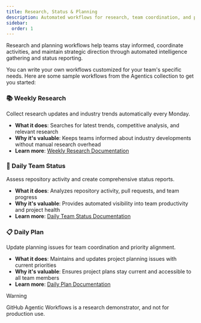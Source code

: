 ```yaml
---
title: Research, Status & Planning
description: Automated workflows for research, team coordination, and project planning
sidebar:
  order: 1
---
```


Research and planning workflows help teams stay informed, coordinate activities, and maintain strategic direction through automated intelligence gathering and status reporting.

You can write your own workflows customized for your team's specific needs. Here are some sample workflows from the Agentics collection to get you started:

### 📚 Weekly Research
Collect research updates and industry trends automatically every Monday.

- **What it does**: Searches for latest trends, competitive analysis, and relevant research
- **Why it's valuable**: Keeps teams informed about industry developments without manual research overhead
- **Learn more**: [Weekly Research Documentation](https://github.com/githubnext/agentics/blob/main/docs/weekly-research.md)

### 👥 Daily Team Status  
Assess repository activity and create comprehensive status reports.

- **What it does**: Analyzes repository activity, pull requests, and team progress
- **Why it's valuable**: Provides automated visibility into team productivity and project health
- **Learn more**: [Daily Team Status Documentation](https://github.com/githubnext/agentics/blob/main/docs/daily-team-status.md)

### 📋 Daily Plan
Update planning issues for team coordination and priority alignment.

- **What it does**: Maintains and updates project planning issues with current priorities
- **Why it's valuable**: Ensures project plans stay current and accessible to all team members
- **Learn more**: [Daily Plan Documentation](https://github.com/githubnext/agentics/blob/main/docs/daily-plan.md)

> [!WARNING]
> GitHub Agentic Workflows is a research demonstrator, and not for production use.

